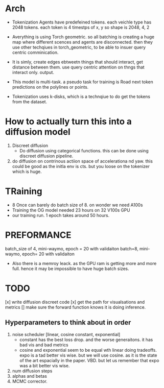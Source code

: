 # Arch
* Tokenization
    Agents have predefeined tokens. each veichle type has 2048 tokens. each token is 4 timestps of x, y so shape is 2048, 4, 2

* Averything is using Torch geometric. so all batching is creating a huge map where different scences and agents are disconnected. then they use other techqiues in torch_geometric, to be able to insuer query centric comminication. 

* It is simly, create edges ebtweetn things that should interact, get distance between them. use query centric attention on thngs that interact only. output. 

* This model is multi-task. a pseudo task for training is Road next token predictions on the polylines or points. 

* Tokenization uses k-disks, which is a technqiue to do get the tokens from the dataset. 



# How to actually turn this into a diffusion model
1. Discreet diffusion
    * Do diffusion using categorical functions. this can be done using discreet diffusion pipeline. 
2. do diffusion on contrinous actiion space of accelerationa nd yaw. this could be good as the initla env is cts. but you loose on the tokenizer which is huge. 

# TRaining
* 8 Once can barely do batch size of 8. on wonder we need A100s
* Training the OG model needed 23 hours on 32 V100s GPU
* our training run. 1 epoch takes around 50 hours. 



# PREFORMANCE
batch_size of 4, mini-waymo, epoch = 20 with validaiton
batch=8, mini-waymo, epoch= 20 with validaiton
* Also there is a memroy leack. as the GPU ram is getting more and more full. hence it may be impossible to have huge batch sizes.

# TODO
[x] write diffusion discreet code
[x] get the path for visualsations and metrics
[] make sure the forward function knows it is doing inference. 

## Hyperparameters to think about in order
1. noise scheduler [linear, cosine constant, exponential]
    * constant has the best loss drop. and the worse generaitons. it has bad vis and bad metrics
    * cosine and exponential seem to be equal wth linear doing tradeoffs. expo is a tad better vis wise. but we will use cosine. as it is the state of the art espacially in the paper. VBD. but let us remember that expo was a bit better vis wise. 
2. num diffusion steps
3. alphas and betas
4. MCMC corrector. 